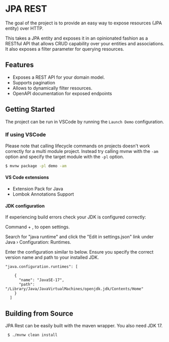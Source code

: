 # JPA REST

The goal of the project is to provide an easy way to expose resources (JPA entity) over HTTP.

This takes a JPA entity and exposes it in an opinionated fashion as a RESTful API that allows CRUD capability over your entities and
associations. It also exposes a filter parameter for querying resources.

## Features

- Exposes a REST API for your domain model.
- Supports pagination
- Allows to dynamically filter resources.
- OpenAPI documentation for exposed endpoints

## Getting Started

The project can be run in VSCode by running the `Launch Demo` configuration.

### If using VSCode

Please note that calling lifecycle commands on projects doesn't work correctly for a multi module project.
Instead try calling mvnw with the `-am` option and specify the target module with the `-pl` option.

```bash
$ mvnw package -pl demo -am
```

#### VS Code extensions

- Extension Pack for Java
- Lombok Annotations Support

#### JDK configuration

If experiencing build errors check your JDK is configured correctly:

Command + , to open settings.

Search for "java runtime" and click the "Edit in settings.json" link under Java › Configuration: Runtimes.

Enter the configuration similar to below. Ensure you specify the correct version name and path to your installed JDK.

```
"java.configuration.runtimes": [

    {
      "name": "JavaSE-17",
      "path": "/Library/Java/JavaVirtualMachines/openjdk.jdk/Contents/Home"
    }
  ]
```

## Building from Source

JPA Rest can be easily built with the maven wrapper.
You also need JDK 17.

```bash
 $ ./mvnw clean install
```

